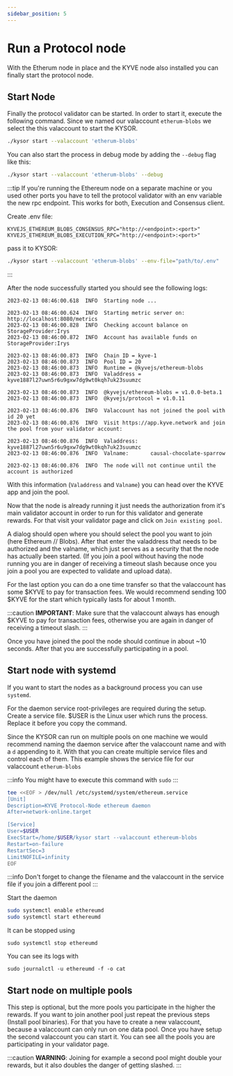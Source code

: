 ```yaml
---
sidebar_position: 5
---
```


# Run a Protocol node

With the Etherum node in place and the KYVE node also installed you can finally start the protocol node.

## Start Node

Finally the protocol validator can be started. In order to start it, execute the following command. Since we named our valaccount `etherum-blobs` we select the this valaccount to start the KYSOR.

```bash
./kysor start --valaccount 'etherum-blobs'
```

You can also start the process in debug mode by adding the `--debug` flag like this:

```bash
./kysor start --valaccount 'etherum-blobs' --debug
```

:::tip
If you're running the Ethereum node on a separate machine or you used other ports you have to tell the protocol validator with an env variable the new rpc endpoint.
This works for both, Execution and Consensus client.

Create .env file:

```
KYVEJS_ETHEREUM_BLOBS_CONSENSUS_RPC="http://<endpoint>:<port>"
KYVEJS_ETHEREUM_BLOBS_EXECUTION_RPC="http://<endpoint>:<port>"
```

pass it to KYSOR:

```bash
./kysor start --valaccount 'etherum-blobs' --env-file="path/to/.env"
```

:::

After the node successfully started you should see the following logs:

```log
2023-02-13 08:46:00.618  INFO  Starting node ...

2023-02-13 08:46:00.624  INFO  Starting metric server on: http://localhost:8080/metrics
2023-02-13 08:46:00.828  INFO  Checking account balance on StorageProvider:Irys
2023-02-13 08:46:00.872  INFO  Account has available funds on StorageProvider:Irys

2023-02-13 08:46:00.873  INFO  Chain ID = kyve-1
2023-02-13 08:46:00.873  INFO  Pool ID = 20
2023-02-13 08:46:00.873  INFO  Runtime = @kyvejs/ethereum-blobs
2023-02-13 08:46:00.873  INFO  Valaddress = kyve1887l27uwn5r6u9gxw7dg9wt0kqh7uk23suumzc

2023-02-13 08:46:00.873  INFO  @kyvejs/ethereum-blobs = v1.0.0-beta.1
2023-02-13 08:46:00.873  INFO  @kyvejs/protocol = v1.0.11

2023-02-13 08:46:00.876  INFO  Valaccount has not joined the pool with id 20 yet
2023-02-13 08:46:00.876  INFO  Visit https://app.kyve.network and join the pool from your validator account:

2023-02-13 08:46:00.876  INFO  Valaddress:    kyve1887l27uwn5r6u9gxw7dg9wt0kqh7uk23suumzc
2023-02-13 08:46:00.876  INFO  Valname:       causal-chocolate-sparrow

2023-02-13 08:46:00.876  INFO  The node will not continue until the account is authorized
```

With this information (`Valaddress` and `Valname`) you can head over the KYVE app and join the pool.

Now that the node is already running it just needs the authorization from it's main validator account in order to run for this validator and generate rewards. For that visit your validator page and click on `Join existing pool`.

A dialog should open where you should select the pool you want to join (here Ethereum // Blobs). After that enter the valaddress that needs to be authorized and the valname, which just serves as a security that the node has actually been started. (If you join a pool without having the node running you are in danger of receiving a timeout slash because once you join a pool you are expected to validate and upload data).

For the last option you can do a one time transfer so that the valaccount has some $KYVE to pay for transaction fees. We would recommend sending 100 $KYVE for the start which typically lasts for about 1 month.

:::caution
**IMPORTANT**: Make sure that the valaccount always has enough $KYVE to pay for transaction fees, otherwise you are again in danger of receiving a timeout slash.
:::

Once you have joined the pool the node should continue in about ~10 seconds. After that you are successfully participating in a pool.

## Start node with systemd

If you want to start the nodes as a background process you can use `systemd`.

For the daemon service root-privileges are required during the setup. Create a service file. $USER is the Linux user which runs the process. Replace it before you copy the command.

Since the KYSOR can run on multiple pools on one machine we would recommend naming the daemon service after the valaccount name and with a `d` appending to it. With that you can create multiple service files and control each of them. This example shows the service file for our valaccount `etherum-blobs`

:::info
You might have to execute this command with `sudo`
:::

```bash
tee <<EOF > /dev/null /etc/systemd/system/ethereum.service
[Unit]
Description=KYVE Protocol-Node ethereum daemon
After=network-online.target

[Service]
User=$USER
ExecStart=/home/$USER/kysor start --valaccount ethereum-blobs
Restart=on-failure
RestartSec=3
LimitNOFILE=infinity
EOF
```

:::info
Don't forget to change the filename and the valaccount in the service file if you join a different pool
:::

Start the daemon

```bash
sudo systemctl enable ethereumd
sudo systemctl start ethereumd
```

It can be stopped using

```
sudo systemctl stop ethereumd
```

You can see its logs with

```
sudo journalctl -u ethereumd -f -o cat
```

## Start node on multiple pools

This step is optional, but the more pools you participate in the higher the rewards. If you want to join another pool just repeat the previous steps (Install pool binaries). For that you have to create a new valaccount, because a valaccount can only run on one data pool. Once you have setup the second valaccount you can start it. You can see all the pools you are participating in your validator page.

:::caution
**WARNING**: Joining for example a second pool might double your rewards, but it also doubles the danger of getting slashed.
:::
